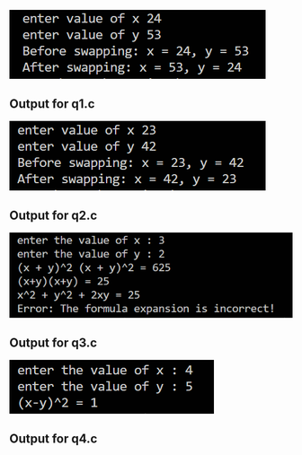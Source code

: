 ![output](./assets/image.png)

## Output for q1.c

![output](./assets/image-1.png)

## Output for q2.c

![output](./assets/image-2.png)

## Output for q3.c

![output](./assets/image-3.png)

## Output for q4.c
